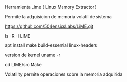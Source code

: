 Herramienta Lime ( Linux Memory Extractor )

Permite la adquisicion de memoria volatil de sistema 

https://github.com/504ensicsLabs/LiME.git  

ls -R -I LIME

apt install make build-essential linux-headers

version de kernel
uname -r

cd LIME/src
Make

Volatility permite operaciones sobre la memoria adquirida